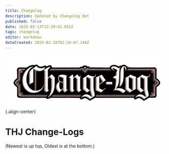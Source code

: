 ```yaml
---
title: Changelog
description: Updated by Changelog Bot
published: false
date: 2025-03-13T12:29:42.815Z
tags: changelog
editor: markdown
dateCreated: 2025-02-28T01:34:47.144Z
---
```


![change-logs.webp](/change-logs.webp){.align-center}
# THJ Change-Logs
(Newest is up top, Oldest is at the bottom.)